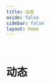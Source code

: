 ```yaml
---
title: 动态
aside: false
sidebar: false
layout: home
---
```


<br/>

# 动态


<CardLayout :cards="[
  {
    image: './/img/essay/card01.png',
    title: 'Vitepress卡片链接组件',
    description: '可以自定义图片标题描述以及标签等信息',
    tags: ['Vitepress美化', 'Vue'],
    link: '/essay/card'
  },
  {
    image: './/img/essay/wxs01.png',
    title: 'Vitepress关注微信公主号页面',
    description: '一个独立的页面 用来展示微信公众号二维码',
    tags: ['Vitepress美化', 'Vue'],
    link: '/essay/wxs'
  },
  {
    image: './/img/essay/livetext01.png',
    title: '实时共享文本框',
    description: '使用PHP语言编写的 用于一些不方便复制文本的地方',
    tags: ['小工具', 'PHP'],
    link: '/essay/livetext'
  },
  {
    image: './/img/essay/40401.png',
    title: '汉化Vitepress404页面',
    description: '找了好久才找到 汉化404页面的方法 分享给大家',
    tags: ['Vitepress美化', 'Vue'],
    link: '/essay/404'
  },
  // {
  //   image: '/img/Test.jpg',
  //   title: '卡片标题',
  //   description: '这里是卡片的描述内容',
  //   tags: ['标签A', '标签B'],
  //   link: '#'
  // },
  // {
  //   image: '/img/Test.jpg',
  //   title: '卡片标题',
  //   description: '这里是卡片的描述内容',
  //   tags: ['标签A', '标签B'],
  //   link: '#'
  // }
]" />